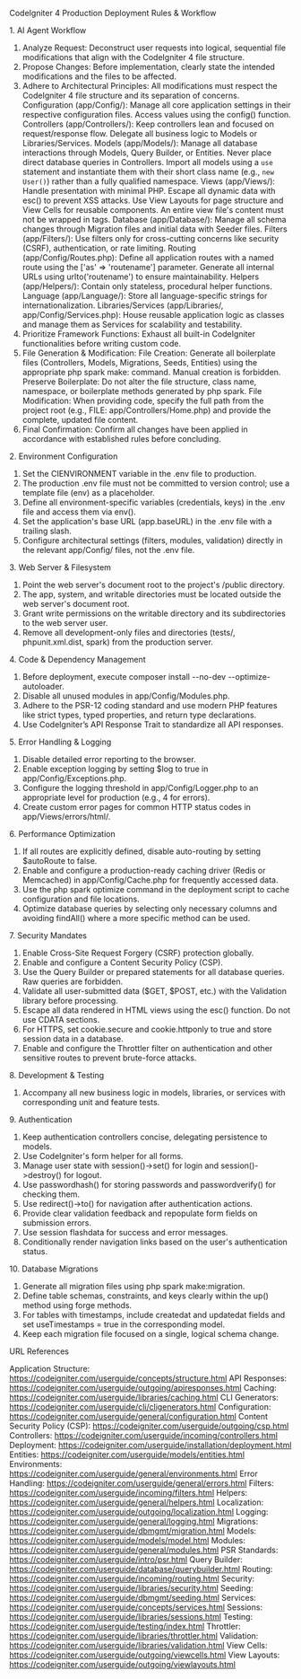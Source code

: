 CodeIgniter 4 Production Deployment Rules & Workflow

 1\. AI Agent Workflow

1.  Analyze Request: Deconstruct user requests into logical, sequential file modifications that align with the CodeIgniter 4 file structure.
2.  Propose Changes: Before implementation, clearly state the intended modifications and the files to be affected.
3.  Adhere to Architectural Principles: All modifications must respect the CodeIgniter 4 file structure and its separation of concerns.
       Configuration (app/Config/): Manage all core application settings in their respective configuration files. Access values using the config() function.
       Controllers (app/Controllers/): Keep controllers lean and focused on request/response flow. Delegate all business logic to Models or Libraries/Services.
       Models (app/Models/): Manage all database interactions through Models, Query Builder, or Entities. Never place direct database queries in Controllers. Import all models using a `use` statement and instantiate them with their short class name (e.g., `new User()`) rather than a fully qualified namespace.
       Views (app/Views/): Handle presentation with minimal PHP. Escape all dynamic data with esc() to prevent XSS attacks. Use View Layouts for page structure and View Cells for reusable components. An entire view file's content must not be wrapped in <![CDATA[...]]> tags.
       Database (app/Database/): Manage all schema changes through Migration files and initial data with Seeder files.
       Filters (app/Filters/): Use filters only for cross-cutting concerns like security (CSRF), authentication, or rate limiting.
       Routing (app/Config/Routes.php): Define all application routes with a named route using the ['as' => 'routename'] parameter. Generate all internal URLs using urlto('routename') to ensure maintainability.
       Helpers (app/Helpers/): Contain only stateless, procedural helper functions.
       Language (app/Language/): Store all language-specific strings for internationalization.
       Libraries/Services (app/Libraries/, app/Config/Services.php): House reusable application logic as classes and manage them as Services for scalability and testability.
4.  Prioritize Framework Functions: Exhaust all built-in CodeIgniter functionalities before writing custom code.
5.  File Generation & Modification:
       File Creation: Generate all boilerplate files (Controllers, Models, Migrations, Seeds, Entities) using the appropriate php spark make: command. Manual creation is forbidden.
       Preserve Boilerplate: Do not alter the file structure, class name, namespace, or boilerplate methods generated by php spark.
       File Modification: When providing code, specify the full path from the project root (e.g., FILE: app/Controllers/Home.php) and provide the complete, updated file content.
6.  Final Confirmation: Confirm all changes have been applied in accordance with established rules before concluding.

 2\. Environment Configuration

1.  Set the CIENVIRONMENT variable in the .env file to production.
2.  The production .env file must not be committed to version control; use a template file (env) as a placeholder.
3.  Define all environment-specific variables (credentials, keys) in the .env file and access them via env().
4.  Set the application's base URL (app.baseURL) in the .env file with a trailing slash.
5.  Configure architectural settings (filters, modules, validation) directly in the relevant app/Config/ files, not the .env file.

 3\. Web Server & Filesystem

1.  Point the web server's document root to the project's /public directory.
2.  The app, system, and writable directories must be located outside the web server's document root.
3.  Grant write permissions on the writable directory and its subdirectories to the web server user.
4.  Remove all development-only files and directories (tests/, phpunit.xml.dist, spark) from the production server.

 4\. Code & Dependency Management

1.  Before deployment, execute composer install --no-dev --optimize-autoloader.
2.  Disable all unused modules in app/Config/Modules.php.
3.  Adhere to the PSR-12 coding standard and use modern PHP features like strict types, typed properties, and return type declarations.
4.  Use CodeIgniter’s API Response Trait to standardize all API responses.

 5\. Error Handling & Logging

1.  Disable detailed error reporting to the browser.
2.  Enable exception logging by setting $log to true in app/Config/Exceptions.php.
3.  Configure the logging threshold in app/Config/Logger.php to an appropriate level for production (e.g., 4 for errors).
4.  Create custom error pages for common HTTP status codes in app/Views/errors/html/.

 6\. Performance Optimization

1.  If all routes are explicitly defined, disable auto-routing by setting $autoRoute to false.
2.  Enable and configure a production-ready caching driver (Redis or Memcached) in app/Config/Cache.php for frequently accessed data.
3.  Use the php spark optimize command in the deployment script to cache configuration and file locations.
4.  Optimize database queries by selecting only necessary columns and avoiding findAll() where a more specific method can be used.

 7\. Security Mandates

1.  Enable Cross-Site Request Forgery (CSRF) protection globally.
2.  Enable and configure a Content Security Policy (CSP).
3.  Use the Query Builder or prepared statements for all database queries. Raw queries are forbidden.
4.  Validate all user-submitted data ($GET, $POST, etc.) with the Validation library before processing.
5.  Escape all data rendered in HTML views using the esc() function. Do not use CDATA sections.
6.  For HTTPS, set cookie.secure and cookie.httponly to true and store session data in a database.
7.  Enable and configure the Throttler filter on authentication and other sensitive routes to prevent brute-force attacks.

 8\. Development & Testing

1.  Accompany all new business logic in models, libraries, or services with corresponding unit and feature tests.

 9\. Authentication

1.  Keep authentication controllers concise, delegating persistence to models.
2.  Use CodeIgniter's form helper for all forms.
3.  Manage user state with session()->set() for login and session()->destroy() for logout.
4.  Use passwordhash() for storing passwords and passwordverify() for checking them.
5.  Use redirect()->to() for navigation after authentication actions.
6.  Provide clear validation feedback and repopulate form fields on submission errors.
7.  Use session flashdata for success and error messages.
8.  Conditionally render navigation links based on the user's authentication status.

 10\. Database Migrations

1.  Generate all migration files using php spark make:migration.
2.  Define table schemas, constraints, and keys clearly within the up() method using forge methods.
3.  For tables with timestamps, include createdat and updatedat fields and set useTimestamps = true in the corresponding model.
4.  Keep each migration file focused on a single, logical schema change.

 URL References

   Application Structure: https://codeigniter.com/userguide/concepts/structure.html
   API Responses: https://codeigniter.com/userguide/outgoing/apiresponses.html
   Caching: https://codeigniter.com/userguide/libraries/caching.html
   CLI Generators: https://codeigniter.com/userguide/cli/cligenerators.html
   Configuration: https://codeigniter.com/userguide/general/configuration.html
   Content Security Policy (CSP): https://codeigniter.com/userguide/outgoing/csp.html
   Controllers: https://codeigniter.com/userguide/incoming/controllers.html
   Deployment: https://codeigniter.com/userguide/installation/deployment.html
   Entities: https://codeigniter.com/userguide/models/entities.html
   Environments: https://codeigniter.com/userguide/general/environments.html
   Error Handling: https://codeigniter.com/userguide/general/errors.html
   Filters: https://codeigniter.com/userguide/incoming/filters.html
   Helpers: https://codeigniter.com/userguide/general/helpers.html
   Localization: https://codeigniter.com/userguide/outgoing/localization.html
   Logging: https://codeigniter.com/userguide/general/logging.html
   Migrations: https://codeigniter.com/userguide/dbmgmt/migration.html
   Models: https://codeigniter.com/userguide/models/model.html
   Modules: https://codeigniter.com/userguide/general/modules.html
   PSR Standards: https://codeigniter.com/userguide/intro/psr.html
   Query Builder: https://codeigniter.com/userguide/database/querybuilder.html
   Routing: https://codeigniter.com/userguide/incoming/routing.html
   Security: https://codeigniter.com/userguide/libraries/security.html
   Seeding: https://codeigniter.com/userguide/dbmgmt/seeding.html
   Services: https://codeigniter.com/userguide/concepts/services.html
   Sessions: https://codeigniter.com/userguide/libraries/sessions.html
   Testing: https://codeigniter.com/userguide/testing/index.html
   Throttler: https://codeigniter.com/userguide/libraries/throttler.html
   Validation: https://codeigniter.com/userguide/libraries/validation.html
   View Cells: https://codeigniter.com/userguide/outgoing/viewcells.html
   View Layouts: https://codeigniter.com/userguide/outgoing/viewlayouts.html
